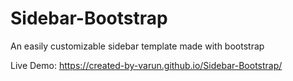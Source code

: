 # Sidebar-Bootstrap
An easily customizable  sidebar template made with bootstrap  
  
Live Demo: https://created-by-varun.github.io/Sidebar-Bootstrap/
